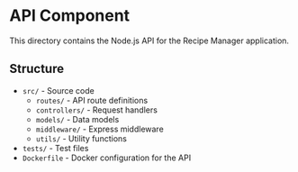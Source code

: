# API Component

This directory contains the Node.js API for the Recipe Manager application.

## Structure
- `src/` - Source code
  - `routes/` - API route definitions
  - `controllers/` - Request handlers
  - `models/` - Data models
  - `middleware/` - Express middleware
  - `utils/` - Utility functions
- `tests/` - Test files
- `Dockerfile` - Docker configuration for the API
